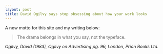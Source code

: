 ```yaml
---
layout: post
title: David Ogilvy says stop obsessing about how your work looks
---
```


A new motto for this site and my writing below:

>The drama belongs in what you say, not the typeface.

<cite>Ogilvy, David (1983), Ogilvy on Advertising pg. 96, London, Prion Books Ltd.</cite>
